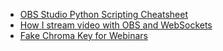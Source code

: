 * [OBS Studio Python Scripting Cheatsheet](https://awesomeopensource.com/project/upgradeQ/OBS-Studio-Python-Scripting-Cheatsheet-obspython-Examples-of-API?categoryPage=14)
* [How I stream video with OBS and WebSockets](https://opensource.com/article/20/6/obs-websockets-streaming)
* [Fake Chroma Key for Webinars](https://gitlab.com/gersonjferreira/fake-chroma-key)

